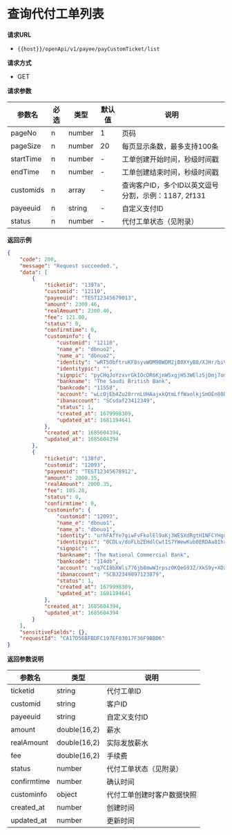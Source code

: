 # 查询代付工单列表

**请求URL**

- `{{host}}/openApi/v1/payee/payCustomTicket/list`



**请求方式**

- GET



**请求参数**

| 参数名    | 必选 | 类型   | 默认值 | 说明                                                |
| --------- | ---- | ------ | ------ | --------------------------------------------------- |
| pageNo    | n    | number | 1      | 页码                                                |
| pageSize  | n    | number | 20     | 每页显示条数，最多支持100条                         |
| startTime | n    | number | -      | 工单创建开始时间，秒级时间戳                        |
| endTime   | n    | number | -      | 工单创建结束时间，秒级时间戳                        |
| customids | n    | array  | -      | 查询客户ID，多个ID以英文逗号分割，示例：1187, 2f131 |
| payeeuid  | n    | string | -      | 自定义支付ID                                        |
| status    | n    | number | -      | 代付工单状态（见附录）                              |



**返回示例**

```json
{
    "code": 200,
    "message": "Request succeeded.",
    "data": [
        {
            "ticketid": "1397a",
            "customid": "12110",
            "payeeuid": "TEST12345679013",
            "amount": 2300.46,
            "realAmount": 2300.46,
            "fee": 121.08,
            "status": 0,
            "confirmtime": 0,
            "custominfo": {
                "customid": "12110",
                "name_e": "dbnuo2",
                "name_a": "dbnuo2",
                "identity": "wRT5ObftruKF8syvWOM9BWDM2jB0XYyB8/XJHr/biVGAJysnZ0aPkGwCHR56OUN1oOOZDH3U+gvBXAOcfaWlU7IjebnhA/izGGAHGmjqnXLOAofTDRRCWd0bTc7Kjewmo1By5wilBAO30VTojR7tGGnPfyJNMQssv2V3+5n7iwdWk8vuddXptDVp8+YLgYbrxN+SfWfzzzhXp+VRJadSIPoFKLOcmmMohVdglnMsSRtUCQUZr/IfQTU22VCvXKoyt3ZT30oaS/QTbwNs+7ymJ4CPmnXuoMFYaj5AtUECi5uxvf3M1RK0TnGlH5gvXx7CCBQDS8M+GKAZxbBGN2gLNg==",
                "identitypic": "",
                "signpic": "pyCHqJoYzxvrGkIOcDR6KjnW5xgjH53WElz5jDmj7omzzBDblVS32q7HgWdGr6yLafptFqjordKaeVFiLMFjhypfl+cTEU3pSofrlxrGdd0VDTPEkZuoWrV+SlYB7kXtZqZDc5D+RpmcNfThziN7ymBMbi+K7yd1iWCdjEFsxQ6Dfr3veC5vQGacbR2X4chFrGRC7b+kvpDAp1uv3DWFzsL9WPo1ce54XUZBAGkMYvSaf+VrDMdK3NnDZcgx0Wk2dM0m3eCqx84TcQ47cXWmmYNGPdBeQW8HJH+50/2joXj+W/YwhvhQyAigc6rDzMMk4nLr0dPNuqlAlUaPHSWKKA==",
                "bankname": "The Saudi British Bank",
                "bankcode": "11558",
                "account": "wLcOjEb4Zu28rrnLUHAajxkQtmLffWaolkjSmOEn80D9Dgp2UDp6/Fm+S1EfL3AMsDWw3+gtuAXIpWfwGDDV1e1HLq0+7TLmHaoU7YKhm2BNTMQ5v1SwgTFD2gpe59J4lf14lEkOMkVe31tN9AfQ+M5SwZ7FeDUYEAE/v+eG4naH96O4Qibo1E1Bxt+XDPNqRqVRCIIiQ6/A57yFYYS/8ej/yyO1JGggSGJdKpMBki4I7NeZTd1EZiWi6k3lthN3rS7Z9Fsvea4iG09vfreCTIU6+UK5t1WLmDricWzbiRGBxYNOV3rKMiU60heaGxDy+g6s+SAInxdBh16Z3r6zPg==",
                "ibanaccount": "SCsdaf23412349",
                "status": 1,
                "created_at": 1679998309,
                "updated_at": 1681194641
            },
            "created_at": 1685604394,
            "updated_at": 1685604394
        },
        {
            "ticketid": "138fd",
            "customid": "12093",
            "payeeuid": "TEST12345678912",
            "amount": 2000.35,
            "realAmount": 2000.35,
            "fee": 105.28,
            "status": 0,
            "confirmtime": 0,
            "custominfo": {
                "customid": "12093",
                "name_e": "dbnuo1",
                "name_a": "dbnuo1",
                "identity": "urhFAfYe7giwFvFkolEl9aKj3WESXdRgtHINFCYHgqcy1poQucbeF5WlW6qs0A68e5/Bhkt2VM5glPZnTjQLAGpEN7JQWNIQvAtCZ/1N1k3fFBlRtsz0K+6HmT336BoP2aeMSNKoyvEeOQLEAVAAwxYtjpYB3NQ60eoL97HEZ4mXh+HOlqRTPBjZzG4K5ygRKdLNfzba08TE+p/GXh2xM5SGfNDaXt7tMp26f2PDNzCI06r4RewJfeWHHAMaxXSYVOlo/acLKnBOtKWWOYeWbW7/vIfGMdwN+6oNCgmtBD1LiqgsLJXsB8G0C73YcfYZjNqsI1oy86sMnLNgYnsO9w==",
                "identitypic": "0CDLv/doFLbZEHdlCwtIS7YWewKub0ERDAa81hrM011FM3RRwxaka3OJfS4acoTR1nFsKsngz9NxhDXxGeNVqasp9cz9/Vfpv8A2NHqP/1zz/aQvFY9pn9A7C4YoLM5MjNjx9jhkjnvg1hPuiCp7HfHeL313YCPY6f4th66ihRTFmjw04CmoZILXK8/qx0ldniyGfFaOs4nKFtR0auMooRLrJeYs6uw3cXRdDrwpQMabq/yu12ArZ3TdAOTvL+Sl/WATLrmpvzR2JuXySFC+J4FQrVGZ1OCcIlsrscOTIhW1U5nOPHCbAjImHKFTOiqU51Gbf91xOZuWUZe/bscfPQ==",
                "signpic": "",
                "bankname": "The National Commercial Bank",
                "bankcode": "114db",
                "account": "xq7CI8bXWls776jb8mwW3rpsz0KQeG93Z/XkS9y+XDx6nqtQbPMD2ygzSxzm5GInbXb6zzgBE+r0Iaoctg/ESe1ULCELhOLHS4xIPQE9MS07HP4ykrX5/YEKvNrtB6dDqHi48M8tnbX5KcGr733FFLlPxc9Qeb3eC/2OJEEu3oLIFSCUg8/LMBSXJF1pYgnGhPho6LiSJFF2eRQcnfKaIwWBGgEk0gpF81WhwywIP9NXwofdve9Phs9NbcDxTIQzC7Tfs63x9AAz0+iTKeYh6jGpbG/0WR/JLuPzyi41Z2gXGc9i8kYHnjRB4tfbXoIQpwkLcg6DTitDkdBdXgMTDQ==",
                "ibanaccount": "SCBJ2349897123879",
                "status": 1,
                "created_at": 1679998309,
                "updated_at": 1681194641
            },
            "created_at": 1685604394,
            "updated_at": 1685604394
        }
    ],
    "sensitiveFields": {},
    "requestId": "CA17D56BFBDFC197EF03017F36F9BBD6"
}
```



**返回参数说明**

| 参数名      | 类型         | 说明                       |
| ----------- | ------------ | -------------------------- |
| ticketid    | string       | 代付工单ID                 |
| customid    | string       | 客户ID                     |
| payeeuid    | string       | 自定义支付ID               |
| amount      | double(16,2) | 薪水                       |
| realAmount  | double(16,2) | 实际发放薪水               |
| fee         | double(16,2) | 手续费                     |
| status      | number       | 代付工单状态（见附录）     |
| confirmtime | number       | 确认时间                   |
| custominfo  | object       | 代付工单创建时客户数据快照 |
| created_at  | number       | 创建时间                   |
| updated_at  | number       | 更新时间                   |


